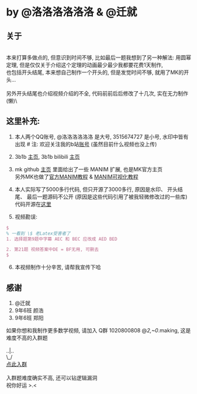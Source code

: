 # by @洛洛洛洛洛洛 & @迁就

## 关于
\
本来打算多做点的, 但意识到时间不够, 比如最后一题我想到了另一种解法: 用圆幂定理, 但是仅仅关于介绍这个定理的动画最少最少我都要花费1天制作,\
也包括开头结尾, 本来想自己制作一个开头的, 但是发觉时间不够, 就用了MK的开头...\
\
另外开头结尾也介绍视频介绍的不全, 代码前前后后修改了十几次, 实在无力制作 (懒)\

## 这里补充:
1. 本人两个QQ账号, @洛洛洛洛洛洛 是大号, 3515674727 是小号, 水印中皆有出现 # 注: 欢迎关注我的b站[账号](https://space.bilibili.com/454900832) (虽然目前什么视频也没上传)

2. 3b1b [主页](https://www.3blue1brown.com), 3b1b bilibili [主页](https://space.bilibili.com/88461692/)

3. mk github [主页](https://github.com/manim-kindergarten) 里面给出了一些 MANIM 扩展, 也是MK官方主页\
另外MK也做了[官方MANIM教程](https://manim.ml) & [MANIM可视化教程](https://space.bilibili.com/171431343/favlist)

4. 本人实际写了5000多行代码, 但只开源了3000多行, 原因是水印、 开头结尾、 最后一题源码不公开 (原因是这些代码引用了被我轻微修改过的一些库)
代码开源在[这里](https://github.com/lovingstr/wow/blob/master/Math_Exercise_1.py)


5. 视频勘误:
```tex
$
% 一看到 \$ 老Latex受害者了
1. 选择题第9题中字幕 AEC 和 BEC 应改成 AED BED

2. 第21题 视频答案中DE = BF无用, 可删去
$
```

6. 本视频制作十分辛苦, 请帮我宣传下哈

## 感谢

1. @迁就
2. 9年6班 颜浩 
3. 9年6班 郑阳

如果你想和我制作更多数学视频, 请加入 Q群 1020800808 @_2,~0_.making, 这是难度不高的入群题 \
\
 ..|..   \
\\\_/  
[点此入群](https://paste.ubuntu.com/p/9RWftyZXmy/)\
\
入群题难度确实不高, 还可以钻逻辑漏洞\
祝你好运 >.<

